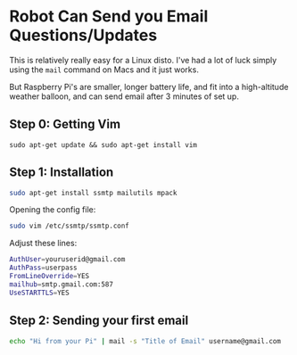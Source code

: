 Robot Can Send you Email Questions/Updates
==========================================


This is relatively really easy for a Linux disto.  I've had a lot of luck simply using the `mail` command on Macs and it just works.

But Raspberry Pi's are smaller, longer battery life, and fit into a high-altitude weather balloon, and can send email after 3 minutes of set up.


## Step 0: Getting Vim

`sudo apt-get update && sudo apt-get install vim`

## Step 1: Installation

```bash
sudo apt-get install ssmtp mailutils mpack
``` 

Opening the config file:
```bash
sudo vim /etc/ssmtp/ssmtp.conf
```

Adjust these lines:
```bash
AuthUser=youruserid@gmail.com
AuthPass=userpass
FromLineOverride=YES
mailhub=smtp.gmail.com:587
UseSTARTTLS=YES
```

## Step 2: Sending your first email

```bash
echo "Hi from your Pi" | mail -s "Title of Email" username@gmail.com
```
